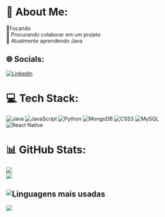 # 💫 About Me:
🔭Focando<br>👯 Procurando colaborar em um projeto<br>🌱 Atualmente aprendendo Java<br>


## 🌐 Socials:
[![LinkedIn](https://img.shields.io/badge/LinkedIn-%230077B5.svg?logo=linkedin&logoColor=white)](https://linkedin.com/in/https://www.linkedin.com/in/j%C3%B4natas-ariel-futuredev/) 

# 💻 Tech Stack:
![Java](https://img.shields.io/badge/java-%23ED8B00.svg?style=for-the-badge&logo=openjdk&logoColor=white) ![JavaScript](https://img.shields.io/badge/javascript-%23323330.svg?style=for-the-badge&logo=javascript&logoColor=%23F7DF1E) ![Python](https://img.shields.io/badge/python-3670A0?style=for-the-badge&logo=python&logoColor=ffdd54) ![MongoDB](https://img.shields.io/badge/MongoDB-%234ea94b.svg?style=for-the-badge&logo=mongodb&logoColor=white) ![CSS3](https://img.shields.io/badge/css3-%231572B6.svg?style=for-the-badge&logo=css3&logoColor=white) ![MySQL](https://img.shields.io/badge/mysql-4479A1.svg?style=for-the-badge&logo=mysql&logoColor=white) ![React Native](https://img.shields.io/badge/React%20Native-20232A?style=for-the-badge&logo=react&logoColor=61DAFB)

# 📊 GitHub Stats:
![](https://github-readme-stats.vercel.app/api?username=Jonatasdotdev&theme=dark&hide_border=false&include_all_commits=true&count_private=false)<br/>
![](https://github-readme-streak-stats.herokuapp.com/?user=Jonatasdotdev&theme=dark&hide_border=false)<br/>
<!-- Linguagens mais usadas -->
![Linguagens mais usadas](https://github-readme-stats.vercel.app/api/top-langs/?username=Jonatasdotdev&theme=dark&hide_border=true&layout=compact)
---
[![](https://visitcount.itsvg.in/api?id=Jonatasdotdev&icon=0&color=0)](https://visitcount.itsvg.in)

<!-- Proudly created with GPRM ( https://gprm.itsvg.in ) -->
